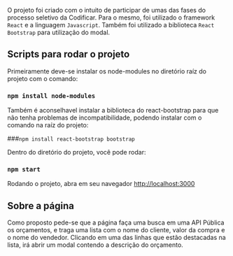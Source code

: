 O projeto foi criado com o intuito de participar de umas das fases do processo seletivo da Codificar.
Para o mesmo, foi utilizado o framework `React` e a linguagem `Javascript`.
Também foi utilizado a biblioteca `React Bootstrap` para utilização do modal.

## Scripts para rodar o projeto

Primeiramente deve-se instalar os node-modules no diretório raíz do projeto com o comando:

### `npm install node-modules`

Também é aconselhavel instalar a biblioteca do react-bootstrap para que não tenha problemas de incompatibilidade, podendo instalar com o comando na raíz do projeto:

###`npm install react-bootstrap bootstrap`

Dentro do diretório do projeto, você pode rodar:

### `npm start`

Rodando o projeto, abra em seu navegador [http://localhost:3000](http://localhost:3000)

## Sobre a página

Como proposto pede-se que a página faça uma busca em uma API Pública os orçamentos, e traga uma lista com o nome do cliente, valor da compra e o nome do vendedor. Clicando em uma das linhas que estão destacadas na lista, irá abrir um modal contendo a descrição do orçamento.